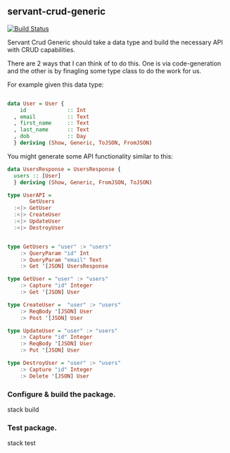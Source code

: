 servant-crud-generic
-----
[![Build Status](https://magnum.travis-ci.com/tippenein/servant-crud-generic.svg?token=oEd198sTq2JwZqn9DHTF&branch=master)](https://magnum.travis-ci.com/tippenein/servant-crud-generic)

Servant Crud Generic should take a data type and build the necessary API with CRUD capabilities.

There are 2 ways that I can think of to do this. One is via code-generation and
the other is by finagling some type class to do the work for us.

For example given this data type:

```haskell

data User = User {
    id             :: Int
  , email          :: Text
  , first_name     :: Text
  , last_name      :: Text
  , dob            :: Day
  } deriving (Show, Generic, ToJSON, FromJSON)
```

You might generate some API functionality similar to this:

```haskell
data UsersResponse = UsersResponse {
  users :: [User]
  } deriving (Show, Generic, FromJSON, ToJSON)

type UserAPI =
       GetUsers
  :<|> GetUser
  :<|> CreateUser
  :<|> UpdateUser
  :<|> DestroyUser


type GetUsers = "user" :> "users"
    :> QueryParam "id" Int
    :> QueryParam "email" Text
    :> Get '[JSON] UsersResponse

type GetUser = "user" :> "users"
    :> Capture "id" Integer
    :> Get '[JSON] User

type CreateUser =  "user" :> "users"
    :> ReqBody '[JSON] User
    :> Post '[JSON] User

type UpdateUser = "user" :> "users"
    :> Capture "id" Integer
    :> ReqBody '[JSON] User
    :> Put '[JSON] User

type DestroyUser = "user" :> "users"
    :> Capture "id" Integer
    :> Delete '[JSON] User
```

### Configure & build the package.
stack build

### Test package.
stack test
